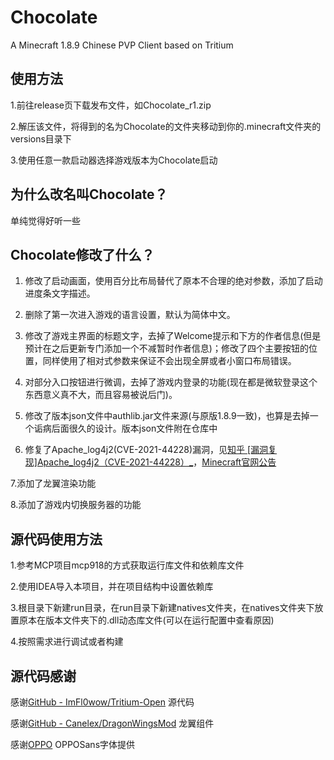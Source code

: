 # Chocolate

A Minecraft 1.8.9 Chinese PVP Client based on Tritium

## 使用方法

1.前往release页下载发布文件，如Chocolate_r1.zip

2.解压该文件，将得到的名为Chocolate的文件夹移动到你的.minecraft文件夹的versions目录下

3.使用任意一款启动器选择游戏版本为Chocolate启动

## 为什么改名叫Chocolate？

单纯觉得好听一些

## Chocolate修改了什么？

1. 修改了启动画面，使用百分比布局替代了原本不合理的绝对参数，添加了启动进度条文字描述。

2. 删除了第一次进入游戏的语言设置，默认为简体中文。

3. 修改了游戏主界面的标题文字，去掉了Welcome提示和下方的作者信息(但是预计在之后更新专门添加一个不减暂时作者信息)；修改了四个主要按钮的位置，同样使用了相对式参数来保证不会出现全屏或者小窗口布局错误。

4. 对部分入口按钮进行微调，去掉了游戏内登录的功能(现在都是微软登录这个东西意义真不大，而且容易被说后门)。

5. 修改了版本json文件中authlib.jar文件来源(与原版1.8.9一致)，也算是去掉一个诟病后面很久的设计。版本json文件附在仓库中

6. 修复了Apache_log4j2(CVE-2021-44228)漏洞，见[知乎 [漏洞复现]Apache_log4j2（CVE-2021-44228）_](https://zhuanlan.zhihu.com/p/462419319)，[Minecraft官网公告](https://www.minecraft.net/en-us/article/important-message--security-vulnerability-java-edition)

7.添加了龙翼渲染功能

8.添加了游戏内切换服务器的功能

## 源代码使用方法

1.参考MCP项目mcp918的方式获取运行库文件和依赖库文件

2.使用IDEA导入本项目，并在项目结构中设置依赖库

3.根目录下新建run目录，在run目录下新建natives文件夹，在natives文件夹下放置原本在版本文件夹下的.dll动态库文件(可以在运行配置中查看原因)

4.按照需求进行调试或者构建

## 源代码感谢

感谢[GitHub - ImFl0wow/Tritium-Open](https://github.com/ImFl0wow/Tritium-Open) 源代码

感谢[GitHub - Canelex/DragonWingsMod](https://github.com/Canelex/DragonWingsMod) 龙翼组件

感谢[OPPO](https://www.coloros.com/article/A00000050/) OPPOSans字体提供

